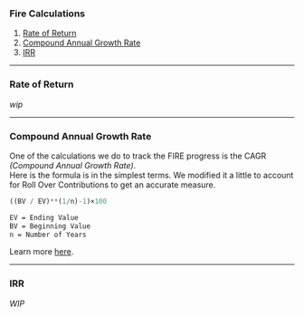 

### Fire Calculations 

1. [Rate of Return](#rate-of-return-)
2. [Compound Annual Growth Rate](#compound-annual-growth-rate)
3. [IRR](#irr)

---


### Rate of Return 

<i>wip</i>

----


### Compound Annual Growth Rate

One of the calculations we do to track the FIRE progress is the CAGR <i>(Compound Annual Growth Rate)</i>. <br/>
Here is the formula is in the simplest terms.  We modified it a little to account for Roll Over Contributions to get an accurate measure. <br>

```python
((BV / EV)**(1/n)-1)×100
```

```markdown
EV = Ending Value
BV = Beginning Value
n = Number of Years
```
Learn more [here](https://www.investopedia.com/terms/c/cagr.asp).

---

### IRR

<i>WIP</i>
